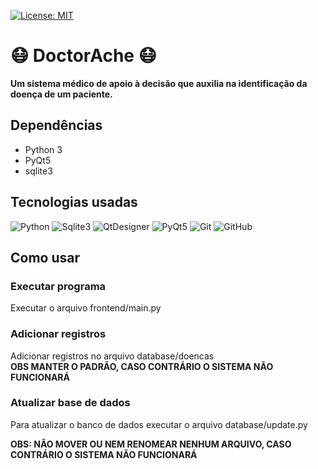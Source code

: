 [![License: MIT](https://img.shields.io/badge/License-MIT-green.svg)](https://opensource.org/licenses/MIT)

# :mask: DoctorAche :mask:
**Um sistema médico de apoio à decisão que auxilia na identificação da doença de um paciente.**    
      
## Dependências
- Python 3
- PyQt5
- sqlite3

## Tecnologias usadas  
![Python](https://clarissewiki.com/3.0/images/module/Python.png)
![Sqlite3](https://system.data.sqlite.org/images/sqlite128.png)
![QtDesigner](https://2.bp.blogspot.com/-hqMp3_89cBo/VtGezhob2qI/AAAAAAAABhE/_LDqvxcbXRQ/s1600/qtdesigner.png)
![PyQt5](https://zhoufeng.gallerycdn.vsassets.io/extensions/zhoufeng/pyqt-integration/0.1.5/1528035265197/Microsoft.VisualStudio.Services.Icons.Default)
![Git](https://www.benlacy.me/images/skill-logos/git.png)
![GitHub](https://saviorisdead.gallerycdn.vsassets.io/extensions/saviorisdead/theme-githubcleanwhite/0.0.3/1474455535166/Microsoft.VisualStudio.Services.Icons.Default)

## Como usar
### Executar programa
Executar o arquivo frontend/main.py   

### Adicionar registros
Adicionar registros no arquivo database/doencas   
**OBS MANTER O PADRÃO, CASO CONTRÁRIO O SISTEMA NÃO FUNCIONARÁ**

### Atualizar base de dados
Para atualizar o banco de dados executar o arquivo database/update.py   
     
    
**OBS: NÃO MOVER OU NEM RENOMEAR NENHUM ARQUIVO, CASO CONTRÁRIO O SISTEMA NÃO FUNCIONARÁ**
